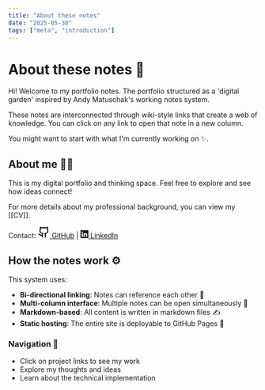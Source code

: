 ```yaml
---
title: "About these notes"
date: "2025-05-30"
tags: ["meta", "introduction"]
---
```


# About these notes 📝

Hi! Welcome to my portfolio notes. The portfolio structured as a 'digital garden' inspired by Andy Matuschak's working notes system.

These notes are interconnected through wiki-style links that create a web of knowledge. You can click on any link to open that note in a new column.

You might want to start with what I'm currently working on ✨.

## About me 👨‍💻

This is my digital portfolio and thinking space. Feel free to explore and see how ideas connect! 

For more details about my professional background, you can view my [[CV]].

Contact:
<a href="https://github.com/thomas-luke" target="_blank" rel="noopener noreferrer"><svg xmlns="http://www.w3.org/2000/svg" width="24" height="24" viewBox="0 0 24 24" fill="none" stroke="#000000" stroke-width="2" stroke-linecap="round" stroke-linejoin="round" class="lucide lucide-github-icon lucide-github"><path d="M15 22v-4a4.8 4.8 0 0 0-1-3.5c3 0 6-2 6-5.5.08-1.25-.27-2.48-1-3.5.28-1.15.28-2.35 0-3.5 0 0-1 0-3 1.5-2.64-.5-5.36-.5-8 0C6 2 5 2 5 2c-.3 1.15-.3 2.35 0 3.5A5.403 5.403 0 0 0 4 9c0 3.5 3 5.5 6 5.5-.39.49-.68 1.05-.85 1.65-.17.6-.22 1.23-.15 1.85v4"/><path d="M9 18c-4.51 2-5-2-7-2"/></svg> GitHub</a> |
<a href="https://linkedin.com/in/lukemjt" target="_blank" rel="noopener noreferrer"><svg viewBox="0 0 16 16" width="16" height="16" fill="currentColor"><path d="M0 1.146C0 .513.526 0 1.175 0h13.65C15.474 0 16 .513 16 1.146v13.708c0 .633-.526 1.146-1.175 1.146H1.175C.526 16 0 15.487 0 14.854V1.146zm4.943 12.248V6.169H2.542v7.225h2.401zm-1.2-8.212c.837 0 1.358-.554 1.358-1.248-.015-.709-.52-1.248-1.342-1.248-.822 0-1.359.54-1.359 1.248 0 .694.521 1.248 1.327 1.248h.016zm4.908 8.212V9.359c0-.216.016-.432.08-.586.173-.431.568-.878 1.232-.878.869 0 1.216.662 1.216 1.634v3.865h2.401V9.25c0-2.22-1.184-3.252-2.764-3.252-1.274 0-1.845.7-2.165 1.193v.025h-.016a5.54 5.54 0 0 1 .016-.025V6.169h-2.4c.03.678 0 7.225 0 7.225h2.4z"></path></svg> LinkedIn</a>

## How the notes work ⚙️

This system uses:
- **Bi-directional linking**: Notes can reference each other 🔗
- **Multi-column interface**: Multiple notes can be open simultaneously 📰
- **Markdown-based**: All content is written in markdown files ✍️
- **Static hosting**: The entire site is deployable to GitHub Pages 🚀

### Navigation 🧭
- Click on project links to see my work
- Explore my thoughts and ideas
- Learn about the technical implementation
